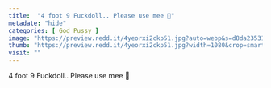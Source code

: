 ```yaml
---
title:  "4 foot 9 Fuckdoll.. Please use mee 🥺"
metadate: "hide"
categories: [ God Pussy ]
image: "https://preview.redd.it/4yeorxi2ckp51.jpg?auto=webp&s=d8da23531bcb52d9e5384f1aaa6075561d026c82"
thumb: "https://preview.redd.it/4yeorxi2ckp51.jpg?width=1080&crop=smart&auto=webp&s=535a9f38ede9406caf921f15b930cccd12911561"
visit: ""
---
```

4 foot 9 Fuckdoll.. Please use mee 🥺
